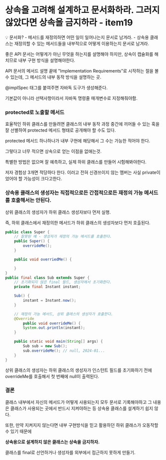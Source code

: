 # 상속을 고려해 설계하고 문서화하라. 그러지 않았다면 상속을 금지하라 - item19

<aside>
💡 문서화?
-  메서드를 재정의하면 어떤 일이 일어나는지 문서로 남겨라.
- 상속용 클래스는 재정의할 수 있는 메서드들을 내부적으로 어떻게 이용하는지 문서로 남겨라.

</aside>

좋은 API 문서는 어떻게가 아닌 무엇을 하는지를 설명해야 하지만, 상속이 캡슐화를 해치므로 내부 구현 방식을 설명해야한다.

API 문서의 메서드 설명 끝에 "Implementation Requirements”로 시작하는 절을 볼 수 있는데, 그 메서드의 내부 동작 방식을 설명하는 곳.

@implSpec 태그를 붙여주면 자바독 도구가 생성해준다.

기본값이 아니라 선택사항이라서 자바독 명령줄 매개변수로 지정해줘야함.

### protected로 노출할 메서드

효율적인 하위 클래스를 만들려면 클래스의 내부 동작 과정 중간에 끼어들 수 있는 훅을 잘 선별하여 protected 메서드 형태로 공개해야 할 수도 있다.

protected 메서드 하나하나가 내부 구현에 해당해서 그 수는 가능한 적어야 한다.

그렇다고 너무 적으면 상속으로 얻는 이점을 없애는것.

특별한 방법은 없으며 잘 예측하고, 실제 하위 클래스를 만들어 시험해봐야한다.

저자 경험상 3개면 적당하다 한다. 이러고 전혀 신경쓰이지 않는 멤버는 사실 private이었어야 할 가능성이 크다고한다.

### 상속용 클래스의 생성자는 직접적으로든 간접적으로든 재정의 가능 메서드를 호출해서는 안된다.

상위 클래스의 생성자가 하위 클래스 생성자보다 먼저 실행.

즉, 하위 클래스에서 재정의한 메서드가 하위 클래스의 생성자보다 먼저 호출된다.

```java
public class Super {
    // 잘못된 예 - 생성자가 재정의 가능 메서드를 호출한다.
    public Super() {
        overrideMe();
    }

    public void overriedMe() {

    }
}
public final class Sub extends Super {
    // 초기화되지 않은 final 필드, 생성자에서 초기화한다.
    private final Instant instant;

    Sub() {
        instant = Instant.now();
    }

    // 재정의 가능 메서드, 상위 클래스의 생성자가 호출한다.
    @Override 
		public void overrideMe() {
        System.out.println(instant);
    }

    public static void main(String[] args) {
        Sub sub = new Sub();
        sub.overrideMe(); // null, 2024-01...
    }
}
```

상위 클래스의 생성자는 하위 클래스의 생성자가 인스턴트 필드를 초기화하기 전에 overrideMe를 호출해서 첫 번째에 null이 출력된다.

### 결론

클래스 내부에서 자신의 메서드가 어떻게 사용되는지 모두 문서로 기록해야하고 그 내용은 클래스가 사용되는 곳에서 반드시 지켜야하는 등 상속용 클래스를 설계하기 쉽지 않다. 

또한, 만약 지켜지지 않는다면 내부 구현방식을 믿고 활용하던 하위 클래스가 오동작할 수 있기 때문에

**상속용으로 설계하지 않은 클래스는 상속을 금지하자.**

클래스를 final로 선언하거나 생성자를 외부에서 접근하지 못하게 만들기.